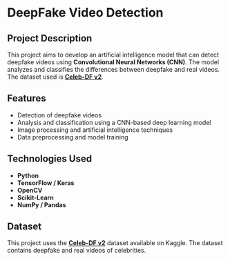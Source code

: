 # DeepFake Video Detection

##  Project Description
This project aims to develop an artificial intelligence model that can detect deepfake videos using **Convolutional Neural Networks (CNN)**. The model analyzes and classifies the differences between deepfake and real videos. The dataset used is **[Celeb-DF v2](https://www.kaggle.com/datasets/reubensuju/celeb-df-v2)**.

##  Features
- Detection of deepfake videos
- Analysis and classification using a CNN-based deep learning model
- Image processing and artificial intelligence techniques
- Data preprocessing and model training

##  Technologies Used
- **Python** 
- **TensorFlow / Keras** 
- **OpenCV** 
- **Scikit-Learn** 
- **NumPy / Pandas** 

##  Dataset
This project uses the **[Celeb-DF v2](https://www.kaggle.com/datasets/reubensuju/celeb-df-v2)** dataset available on Kaggle. The dataset contains deepfake and real videos of celebrities.
